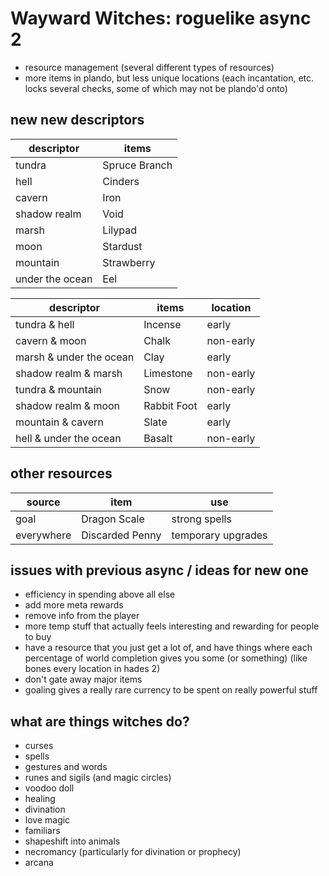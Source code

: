 # Wayward Witches: roguelike async 2

- resource management (several different types of resources)
- more items in plando, but less unique locations (each incantation, etc. locks several checks, some of which may not be plando'd onto)

## new new descriptors

| descriptor      | items         |
| --------------- | ------------- |
| tundra          | Spruce Branch |
| hell            | Cinders       |
| cavern          | Iron          |
| shadow realm    | Void          |
| marsh           | Lilypad       |
| moon            | Stardust      |
| mountain        | Strawberry    |
| under the ocean | Eel           |

| descriptor              | items       | location  |
| ----------------------- | ----------- | --------- |
| tundra & hell           | Incense     | early     |
| cavern & moon           | Chalk       | non-early |
| marsh & under the ocean | Clay        | early     |
| shadow realm & marsh    | Limestone   | non-early |
| tundra & mountain       | Snow        | non-early |
| shadow realm & moon     | Rabbit Foot | early     |
| mountain & cavern       | Slate       | early     |
| hell & under the ocean  | Basalt      | non-early |

## other resources

| source     | item            | use                |
| ---------- | --------------- | ------------------ |
| goal       | Dragon Scale    | strong spells      |
| everywhere | Discarded Penny | temporary upgrades |

## issues with previous async / ideas for new one

- efficiency in spending above all else
- add more meta rewards
- remove info from the player
- more temp stuff that actually feels interesting and rewarding for people to buy
- have a resource that you just get a lot of, and have things where each percentage of world completion gives you some (or something) (like bones every location in hades 2)
- don't gate away major items
- goaling gives a really rare currency to be spent on really powerful stuff

## what are things witches do?

- curses
- spells
- gestures and words
- runes and sigils (and magic circles)
- voodoo doll
- healing
- divination
- love magic
- familiars
- shapeshift into animals
- necromancy (particularly for divination or prophecy)
- arcana